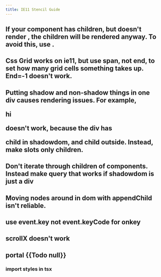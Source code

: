 ```yaml
---
title: IE11 Stencil Guide
---
```


## If your component has children, but doesn't render <slot>, the children will be rendered anyway. To avoid this, use <div style="display:none"><slot /></div>. 

## Css Grid works on ie11, but use span, not end, to set how many grid cells something takes up. End=-1 doesn't work.

## Putting shadow and non-shadow things in one div causes rendering issues. For example, <div><p>hi</p><slot /></div> doesn't work, because the div has <p> child in shadowdom, and <slot> child outside. Instead, make slots only children.

## Don't iterate through children of components. Instead make query that works if shadowdom is just a div

## Moving nodes around in dom with appendChild isn't reliable.

## use event.key not event.keyCode for onkey

## scrollX doesn't work

## portal {{Todo null}}
### import styles in tsx
